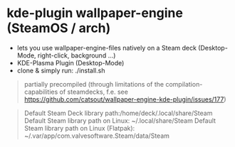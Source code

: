 # kde-plugin wallpaper-engine (SteamOS / arch)

* lets you use wallpaper-engine-files natively on a Steam deck (Desktop-Mode, right-click, background ...)
* KDE-Plasma Plugin (Desktop-Mode)
* clone & simply run: ./install.sh

> partially precompiled (through limitations of the compilation-capabilities of steamdecks, f.e. see https://github.com/catsout/wallpaper-engine-kde-plugin/issues/177)

> Default Steam Deck library path:/home/deck/.local/share/Steam
> Default Steam library path on Linux: ~/.local/share/Steam
> Default Steam library path on Linux (Flatpak): ~/.var/app/com.valvesoftware.Steam/data/Steam
